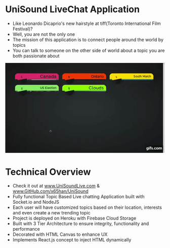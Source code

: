 # UniSound LiveChat Application
- Like Leonardo Dicaprio's new hairstyle at tiff(Toronto International Film Festival)?
- Well, you are not the only one
- The mission of this application is to connect people around the world by topics
- You can talk to someone on the other side of world about a topic you are both passionate about

![Game Preview](https://github.com/x65han/unisound/raw/master/gif.gif)

# Technical Overview
- Check it out at www.UniSoundLive.com & www.GitHub.com/x65han/UniSound
- Fully functional Topic Based Live chatting Application built with Socket.io and NodeJS
- Each user will have customized topics based on their location, interests and even create a new trending topic
- Project is deployed on Heroku with Firebase Cloud Storage
- Built with 3 Tier Architecture to ensure integrity, functionality and performance
- Decorated with HTML Canvas to enhance UX
- Implements React.js concept to inject HTML dynamically
